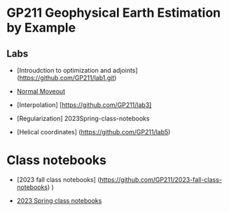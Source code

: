 # GP211 Geophysical Earth Estimation by Example

## Labs

  - [Introudction to optimization and adjoints] (https://github.com/GP211/lab1.git)

  - [Normal Moveout](https://github.com/GP211/lab2)

  - [Interpolation] [https://github.com/GP211/lab3]

  - [Regularization] 2023Spring-class-notebooks


  - [Helical coordinates] (https://github.com/GP211/lab5)


# Class notebooks

  - [2023 fall class notebooks] (https://github.com/GP211/2023-fall-class-notebooks)
)

  - [2023 Spring class notebooks](https://github.com/GP211/2023Spring-class-notebooks)


